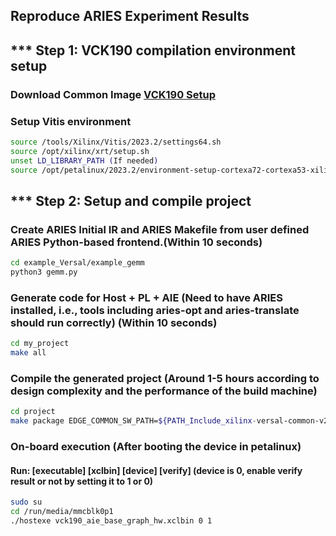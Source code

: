 ##  Reproduce ARIES Experiment Results

## *** Step 1: VCK190 compilation environment setup 

### Download Common Image [VCK190 Setup](../utils/README.md#-vck190-setup)

### Setup Vitis environment
```sh 
source /tools/Xilinx/Vitis/2023.2/settings64.sh
source /opt/xilinx/xrt/setup.sh
unset LD_LIBRARY_PATH (If needed)
source /opt/petalinux/2023.2/environment-setup-cortexa72-cortexa53-xilinx-linux
```

## ***  Step 2: Setup and compile project

### Create ARIES Initial IR and ARIES Makefile from user defined ARIES Python-based frontend.(Within 10 seconds)
```sh
cd example_Versal/example_gemm
python3 gemm.py
```

### Generate code for Host + PL + AIE (Need to have ARIES installed, i.e.,  tools including aries-opt and aries-translate should run correctly) (Within 10 seconds)
```sh
cd my_project
make all
```

### Compile the generated project (Around 1-5 hours according to design complexity and the performance of the build machine)
```sh
cd project
make package EDGE_COMMON_SW_PATH=${PATH_Include_xilinx-versal-common-v2023.2}
```

### On-board execution (After booting the device in petalinux)
#### Run: [executable] [xclbin] [device] [verify] (device is 0, enable verify result or not by setting it to 1 or 0)
```sh
sudo su
cd /run/media/mmcblk0p1
./hostexe vck190_aie_base_graph_hw.xclbin 0 1
```

